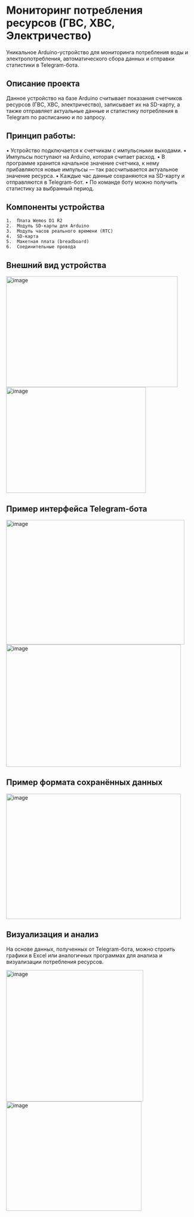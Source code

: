 # Мониторинг потребления ресурсов (ГВС, ХВС, Электричество)

Уникальное Arduino-устройство для мониторинга потребления воды и электропотребления, автоматического сбора данных и отправки статистики в Telegram-бота.

## Описание проекта

Данное устройство на базе Arduino считывает показания счетчиков ресурсов (ГВС, ХВС, электричество), записывает их на SD-карту, а также отправляет актуальные данные и статистику потребления в Telegram по расписанию и по запросу.

## Принцип работы:

 •	Устройство подключается к счетчикам с импульсными выходами.
	•	Импульсы поступают на Arduino, которая считает расход.
	•	В программе хранится начальное значение счетчика, к нему прибавляются новые импульсы — так рассчитывается актуальное значение ресурса.
	•	Каждые час данные сохраняются на SD-карту и отправляются в Telegram-бот.
	•	По команде боту можно получить статистику за выбранный период.

## Компоненты устройства

	1.	Плата Wemos D1 R2
	2.	Модуль SD-карты для Arduino
	3.	Модуль часов реального времени (RTC)
	4.	SD-карта
	5.	Макетная плата (breadboard)
	6.	Соединительные провода

## Внешний вид устройства

<img width="459" height="297" alt="image" src="https://github.com/user-attachments/assets/fe76fe5b-a4d9-4026-a1cb-e5e8f5671958" />
<img width="374" height="284" alt="image" src="https://github.com/user-attachments/assets/ec82e151-0ae9-4967-bdea-22d5b57c0b7f" />


## Пример интерфейса Telegram-бота

<img width="477" height="334" alt="image" src="https://github.com/user-attachments/assets/92f4914f-eecd-4379-934b-0c0b969880d0" />
<img width="468" height="328" alt="image" src="https://github.com/user-attachments/assets/bbb9398c-4b7b-4d0b-b54a-26cd0caf82bd" />

## Пример формата сохранённых данных

<img width="468" height="336" alt="image" src="https://github.com/user-attachments/assets/2bcd7869-6bcd-4eb4-9441-a849eb6072d9" />


## Визуализация и анализ

На основе данных, полученных от Telegram-бота, можно строить графики в Excel или аналогичных программах для анализа и визуализации потребления ресурсов.

<img width="367" height="352" alt="image" src="https://github.com/user-attachments/assets/67b35345-de67-4fc8-bb59-78d432df620f" />

<img width="362" height="293" alt="image" src="https://github.com/user-attachments/assets/f4c6a2de-7b11-43bb-9367-4d59d9634cc5" />




